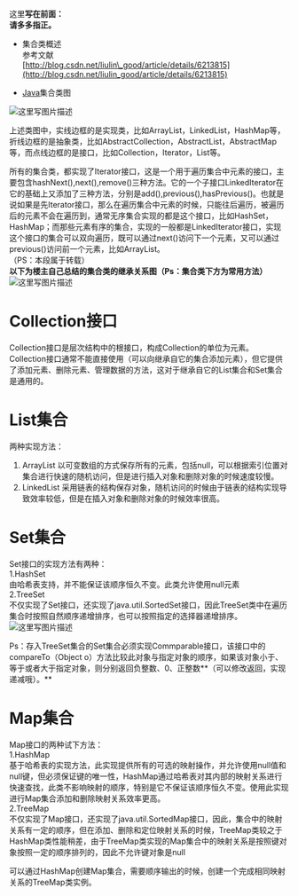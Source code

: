 这里**写在前面：  
请多多指正。**

* 集合类概述  
  参考文献  
  [http://blog.csdn.net/liulin\_good/article/details/6213815](http://blog.csdn.net/liulin_good/article/details/6213815)

* [Java](http://lib.csdn.net/base/javase)集合类图

![](http://pic002.cnblogs.com/images/2012/80896/2012053020260298.jpg "这里写图片描述")

上述类图中，实线边框的是实现类，比如ArrayList，LinkedList，HashMap等，折线边框的是抽象类，比如AbstractCollection，AbstractList，AbstractMap等，而点线边框的是接口，比如Collection，Iterator，List等。

所有的集合类，都实现了Iterator接口，这是一个用于遍历集合中元素的接口，主要包含hashNext\(\),next\(\),remove\(\)三种方法。它的一个子接口LinkedIterator在它的基础上又添加了三种方法，分别是add\(\),previous\(\),hasPrevious\(\)。也就是说如果是先Iterator接口，那么在遍历集合中元素的时候，只能往后遍历，被遍历后的元素不会在遍历到，通常无序集合实现的都是这个接口，比如HashSet，HashMap；而那些元素有序的集合，实现的一般都是LinkedIterator接口，实现这个接口的集合可以双向遍历，既可以通过next\(\)访问下一个元素，又可以通过previous\(\)访问前一个元素，比如ArrayList。  
（PS：本段属于转载）  
**以下为楼主自己总结的集合类的继承关系图（Ps：集合类下方为常用方法）**  
![](http://img.blog.csdn.net/20160422214246710 "这里写图片描述")

# Collection接口

Collection接口是层次结构中的根接口，构成Collection的单位为元素。Collection接口通常不能直接使用（可以向继承自它的集合添加元素），但它提供了添加元素、删除元素、管理数据的方法，这对于继承自它的List集合和Set集合是通用的。

# List集合

两种实现方法：

1. ArrayList 以可变数组的方式保存所有的元素，包括null，可以根据索引位置对集合进行快速的随机访问，但是进行插入对象和删除对象的时候速度较慢。
2. LinkedList 采用链表的结构保存对象，随机访问的时候由于链表的结构实现导致效率较低，但是在插入对象和删除对象的时候效率很高。

# Set集合

Set接口的实现方法有两种：  
1.HashSet  
由哈希表支持，并不能保证该顺序恒久不变。此类允许使用null元素  
2.TreeSet  
不仅实现了Set接口，还实现了java.util.SortedSet接口，因此TreeSet类中在遍历集合时按照自然顺序递增排序，也可以按照指定的选择器递增排序。  
![](http://img.blog.csdn.net/20160422215331839 "这里写图片描述")

Ps：存入TreeSet集合的Set集合必须实现Commparable接口，该接口中的compareTo（Object o）方法比较此对象与指定对象的顺序，如果该对象小于、等于或者大于指定对象，则分别返回负整数、0、正整数**（可以修改返回，实现递减哦）。**

# Map集合

Map接口的两种试下方法：  
1.HashMap  
基于哈希表的实现方法，此实现提供所有的可选的映射操作，并允许使用null值和null键，但必须保证键的唯一性，HashMap通过哈希表对其内部的映射关系进行快速查找，此类不影响映射的顺序，特别是它不保证该顺序恒久不变。使用此实现进行Map集合添加和删除映射关系效率更高。  
2.TreeMap  
不仅实现了Map接口，还实现了java.util.SortedMap接口，因此，集合中的映射关系有一定的顺序，但在添加、删除和定位映射关系的时候，TreeMap类较之于HashMap类性能稍差，由于TreeMap类实现的Map集合中的映射关系是按照键对象按照一定的顺序排列的，因此不允许键对象是null

可以通过HashMap创建Map集合，需要顺序输出的时候，创建一个完成相同映射关系的TreeMap类实例。

